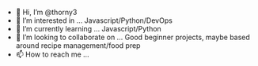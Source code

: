- 👋 Hi, I’m @thorny3
- 👀 I’m interested in ... Javascript/Python/DevOps
- 🌱 I’m currently learning ... Javascript/Python
- 💞️ I’m looking to collaborate on ... Good beginner projects, maybe based around recipe management/food prep
- 📫 How to reach me ...

<!---
thorny3/thorny3 is a ✨ special ✨ repository because its `README.md` (this file) appears on your GitHub profile.
You can click the Preview link to take a look at your changes.
--->
